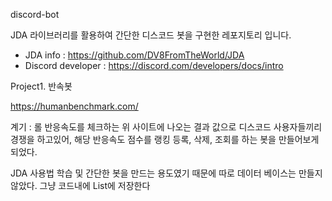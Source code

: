 discord-bot

JDA 라이브러리를 활용하여 간단한 디스코드 봇을 구현한 레포지토리 입니다.

- JDA info : https://github.com/DV8FromTheWorld/JDA
- Discord developer : https://discord.com/developers/docs/intro



Project1. 반속봇

https://humanbenchmark.com/

계기 : 롤 반응속도를 체크하는 위 사이트에 나오는 결과 값으로 디스코드 사용자들끼리 경쟁을 하고있어, 해당 반응속도 점수를 랭킹 등록, 삭제, 조회를 하는 봇을 만들어보게 되었다.

JDA 사용법 학습 및 간단한 봇을 만드는 용도였기 때문에 따로 데이터 베이스는 만들지 않았다.
그냥 코드내에 List에 저장한다






